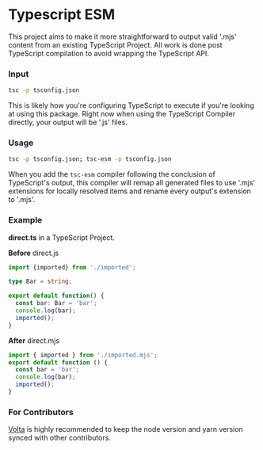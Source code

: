 # Typescript ESM

This project aims to make it more straightforward to output valid '.mjs' content from an existing TypeScript Project. All work is done post TypeScript compilation to avoid wrapping the TypeScript API.

### Input
```bash
tsc -p tsconfig.json
```

This is likely how you're configuring TypeScript to execute if you're looking at using this package. Right now when using the TypeScript Compiler directly, your output will be '.js' files.

### Usage
```bash
tsc -p tsconfig.json; tsc-esm -p tsconfig.json
```

When you add the `tsc-esm` compiler following the conclusion of TypeScript's output, this compiler will remap all generated files to use '.mjs' extensions for locally resolved items and rename every output's extension to '.mjs'.

### Example
**direct.ts** in a TypeScript Project.

**Before** direct.js
```typescript
import {imported} from './imported';

type Bar = string;

export default function() {
  const bar: Bar = 'bar';
  console.log(bar);
  imported();
}
```

**After** direct.mjs
```javascript
import { imported } from './imported.mjs';
export default function () {
  const bar = 'bar';
  console.log(bar);
  imported();
}
```

### For Contributors
[Volta](https://docs.volta.sh/guide/getting-started) is highly recommended to keep the node version and yarn version synced with other contributors.
